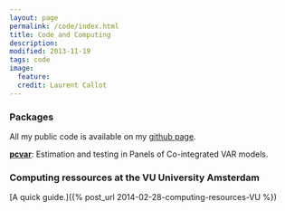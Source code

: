 ```yaml
---
layout: page
permalink: /code/index.html
title: Code and Computing
description: 
modified: 2013-11-19
tags: code
image:
  feature: 
  credit: Laurent Callot 
---
```


### Packages

All my public code is available on my [github page](http://github.com/lcallot). 

**[pcvar](https://github.com/lcallot/pcvar)**: Estimation and testing in Panels of Co-integrated VAR models. 


### Computing ressources at the VU University Amsterdam

[A quick guide.]({% post_url 2014-02-28-computing-resources-VU %})
